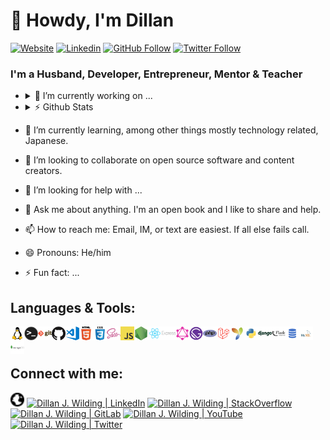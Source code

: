 # 👋 Howdy, I'm Dillan

[![Website](https://img.shields.io/website?label=dillanjwilding.com&style=flat-square&url=https%3A%2F%2Fdillanjwilding.com)](https://dillanjwilding.com)
[![Linkedin](https://img.shields.io/badge/-dillanjwilding-blue?style=flat-square&logo=Linkedin&logoColor=white&link=https://www.linkedin.com/in/dillanjwilding/)](https://www.linkedin.com/in/dillanjwilding/)
[![GitHub Follow](https://img.shields.io/github/followers/dillanjwilding?label=dillanjwilding&style=flat-square)](https://github.com/dillanjwilding)
[![Twitter Follow](https://img.shields.io/twitter/follow/dillanjwilding?color=1DA1F2&logo=twitter&style=flat-square)](https://twitter.com/intent/follow?original_referer=https%3A%2F%2Fgithub.com%2Fdillanjwilding&screen_name=dillanjwilding)

### I'm a Husband, Developer, Entrepreneur, Mentor & Teacher

- <details>
    <summary>🔭 I’m currently working on ...</summary>

    I have a lot of projects including open source software and content creation (tutorials, courses, blog articles, etc). Recently I've been making my own keyboard(s). Starting with Corne Helidox with a more ergonomic, non-Querty layout.
    ![tabigation](https://github-readme-stats.dillanjwilding.vercel.app/api/pin/?username=dillanjwilding&repo=tabigation&theme=onedark)
    ![express-authenticate](https://github-readme-stats.dillanjwilding.vercel.app/api/pin/?username=dillanjwilding&repo=express-authenticate&theme=onedark)
    ![react-forms](https://github-readme-stats.dillanjwilding.vercel.app/api/pin/?username=dillanjwilding&repo=react-forms&theme=onedark)
    ![react-layouts](https://github-readme-stats.dillanjwilding.vercel.app/api/pin/?username=dillanjwilding&repo=react-layouts&theme=onedark)
  </details>
- <details>
    <summary>⚡️ Github Stats</summary>

    ![Dillan's Github Stats](https://github-readme-stats.dillanjwilding.vercel.app/api?username=dillanjwilding&count_private=true&show_icons=true&theme=solarized-dark)
    ![Dillan's Top Languages](https://github-readme-stats.dillanjwilding.vercel.app/api/top-langs/?username=dillanjwilding&layout=compact&theme=gruvbox)
  </details>
- 🌱 I’m currently learning, among other things mostly technology related, Japanese.
- 👯 I’m looking to collaborate on open source software and content creators.
- 🤔 I’m looking for help with ...
- 💬 Ask me about anything. I'm an open book and I like to share and help.
- 📫 How to reach me: Email, IM, or text are easiest. If all else fails call.
- 😄 Pronouns: He/him
- ⚡ Fun fact: ...

## Languages & Tools:

<img align="left" width="22px" alt="Linux" title="Linux" src="https://raw.githubusercontent.com/github/explore/80688e429a7d4ef2fca1e82350fe8e3517d3494d/topics/linux/linux.png" />
<img align="left" width="22px" alt="Terminal" title="Terminal" src="https://raw.githubusercontent.com/github/explore/80688e429a7d4ef2fca1e82350fe8e3517d3494d/topics/terminal/terminal.png" />
<img align="left" width="22px" alt="Git" title="Git" src="https://raw.githubusercontent.com/github/explore/80688e429a7d4ef2fca1e82350fe8e3517d3494d/topics/git/git.png" />
<img align="left" width="22px" alt="GitHub" title="Github" src="https://raw.githubusercontent.com/github/explore/78df643247d429f6cc873026c0622819ad797942/topics/github/github.png" />
<img align="left" width="22px" alt="VS Code" title="VS Code" src="https://raw.githubusercontent.com/github/explore/80688e429a7d4ef2fca1e82350fe8e3517d3494d/topics/visual-studio-code/visual-studio-code.png" />
<img align="left" width="22px" alt="HTML5" title="HTML5" src="https://raw.githubusercontent.com/github/explore/80688e429a7d4ef2fca1e82350fe8e3517d3494d/topics/html/html.png" />
<img align="left" width="22px" alt="CSS3" title="CSS3" src="https://raw.githubusercontent.com/github/explore/80688e429a7d4ef2fca1e82350fe8e3517d3494d/topics/css/css.png" />
<img align="left" width="22px" alt="Sass" title="Sass" src="https://raw.githubusercontent.com/github/explore/80688e429a7d4ef2fca1e82350fe8e3517d3494d/topics/sass/sass.png" />
<img align="left" width="22px" alt="JavaScript" title="JavaScript" src="https://raw.githubusercontent.com/github/explore/80688e429a7d4ef2fca1e82350fe8e3517d3494d/topics/javascript/javascript.png" />
<img align="left" width="22px" alt="Node.js" title="Node.js" src="https://raw.githubusercontent.com/github/explore/80688e429a7d4ef2fca1e82350fe8e3517d3494d/topics/nodejs/nodejs.png" />
<img align="left" width="22px" alt="React" title="React" src="https://raw.githubusercontent.com/github/explore/80688e429a7d4ef2fca1e82350fe8e3517d3494d/topics/react/react.png" />
<img align="left" width="22px" alt="Express.js" title="Express.js" src="https://raw.githubusercontent.com/github/explore/5c058a388828bb5fde0bcafd4bc867b5bb3f26f3/topics/express/express.png" />
<img align="left" width="22px" alt="GraphQL" title="GraphQL" src="https://raw.githubusercontent.com/github/explore/5c058a388828bb5fde0bcafd4bc867b5bb3f26f3/topics/graphql/graphql.png" />
<img align="left" width="22px" alt="Gatsby" title="Gatsby" src="https://raw.githubusercontent.com/github/explore/e94815998e4e0713912fed477a1f346ec04c3da2/topics/gatsby/gatsby.png" />
<img align="left" width="22px" alt="PHP" title="PHP" src="https://raw.githubusercontent.com/github/explore/80688e429a7d4ef2fca1e82350fe8e3517d3494d/topics/php/php.png" />
<img align="left" width="22px" alt="Laravel" title="Laravel" src="https://raw.githubusercontent.com/github/explore/80688e429a7d4ef2fca1e82350fe8e3517d3494d/topics/laravel/laravel.png" />
<img align="left" width="22px" alt="Yii" title="Yii" src="https://raw.githubusercontent.com/github/explore/80688e429a7d4ef2fca1e82350fe8e3517d3494d/topics/yii/yii.png" />
<img align="left" width="22px" alt="Python" title="Python" src="https://raw.githubusercontent.com/github/explore/80688e429a7d4ef2fca1e82350fe8e3517d3494d/topics/python/python.png" />
<img align="left" width="22px" alt="Django" title="Django" src="https://raw.githubusercontent.com/github/explore/80688e429a7d4ef2fca1e82350fe8e3517d3494d/topics/django/django.png" />
<img align="left" width="22px" alt="Flask" title="Flask" src="https://raw.githubusercontent.com/github/explore/80688e429a7d4ef2fca1e82350fe8e3517d3494d/topics/flask/flask.png" />
<img align="left" width="22px" alt="SQL" title="SQL" src="https://raw.githubusercontent.com/github/explore/80688e429a7d4ef2fca1e82350fe8e3517d3494d/topics/sql/sql.png" />
<img align="left" width="22px" alt="MySQL" title="MySQL" src="https://raw.githubusercontent.com/github/explore/80688e429a7d4ef2fca1e82350fe8e3517d3494d/topics/mysql/mysql.png" />
<img align="left" width="22px" alt="MongoDB" title="MongoDB" src="https://raw.githubusercontent.com/github/explore/80688e429a7d4ef2fca1e82350fe8e3517d3494d/topics/mongodb/mongodb.png" />
<br /><br />

## Connect with me:

[<img alt="dillanjwilding.com" width="22px" src="https://raw.githubusercontent.com/iconic/open-iconic/master/svg/globe.svg" />][website]
[<img alt="Dillan J. Wilding | LinkedIn" width="22px" src="https://cdn.jsdelivr.net/npm/simple-icons@v3/icons/linkedin.svg" />][linkedin]
[<img alt="Dillan J. Wilding | StackOverflow" width="22px" src="https://cdn.jsdelivr.net/npm/simple-icons@3.6.0/icons/stackoverflow.svg" />][stackoverflow]
[<img alt="Dillan J. Wilding | GitLab" width="22px" src="https://cdn.jsdelivr.net/npm/simple-icons@3.6.0/icons/gitlab.svg" />][gitlab]
[<img alt="Dillan J. Wilding | YouTube" width="22px" src="https://cdn.jsdelivr.net/npm/simple-icons@v3/icons/youtube.svg" />][youtube]
[<img alt="Dillan J. Wilding | Twitter" width="22px" src="https://cdn.jsdelivr.net/npm/simple-icons@v3/icons/twitter.svg" />][twitter]


[website]: https://dillanjwilding.com
[linkedin]: https://linkedin.com/in/dillanjwilding/
[stackoverflow]: https://stackoverflow.com/users/1483102/dillan-wilding
[gitlab]: https://gitlab.com/dillanjwilding
[twitter]: https://twitter.com/dillanjwilding
[youtube]: https://youtube.com/channel/UCUpLPsvxH9xLIv1HW0BhGfQ
